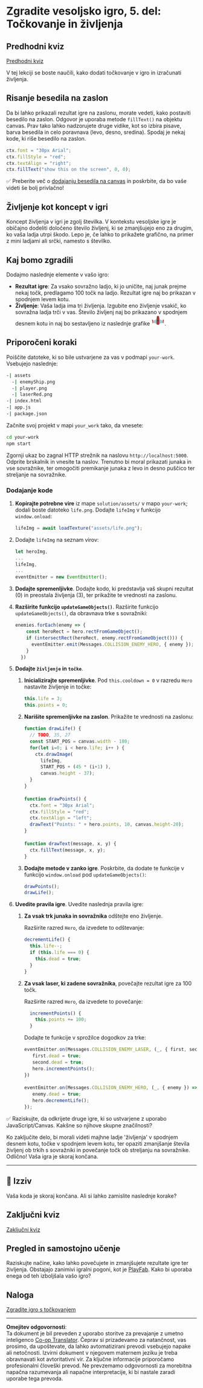 <!--
CO_OP_TRANSLATOR_METADATA:
{
  "original_hash": "adda95e02afa3fbee67b6e385b1109e1",
  "translation_date": "2025-08-29T12:50:24+00:00",
  "source_file": "6-space-game/5-keeping-score/README.md",
  "language_code": "sl"
}
-->
# Zgradite vesoljsko igro, 5. del: Točkovanje in življenja

## Predhodni kviz

[Predhodni kviz](https://ff-quizzes.netlify.app/web/quiz/37)

V tej lekciji se boste naučili, kako dodati točkovanje v igro in izračunati življenja.

## Risanje besedila na zaslon

Da bi lahko prikazali rezultat igre na zaslonu, morate vedeti, kako postaviti besedilo na zaslon. Odgovor je uporaba metode `fillText()` na objektu canvas. Prav tako lahko nadzorujete druge vidike, kot so izbira pisave, barva besedila in celo poravnava (levo, desno, sredina). Spodaj je nekaj kode, ki riše besedilo na zaslon.

```javascript
ctx.font = "30px Arial";
ctx.fillStyle = "red";
ctx.textAlign = "right";
ctx.fillText("show this on the screen", 0, 0);
```

✅ Preberite več o [dodajanju besedila na canvas](https://developer.mozilla.org/docs/Web/API/Canvas_API/Tutorial/Drawing_text) in poskrbite, da bo vaše videti še bolj privlačno!

## Življenje kot koncept v igri

Koncept življenja v igri je zgolj številka. V kontekstu vesoljske igre je običajno dodeliti določeno število življenj, ki se zmanjšujejo eno za drugim, ko vaša ladja utrpi škodo. Lepo je, če lahko to prikažete grafično, na primer z mini ladjami ali srčki, namesto s številko.

## Kaj bomo zgradili

Dodajmo naslednje elemente v vašo igro:

- **Rezultat igre**: Za vsako sovražno ladjo, ki jo uničite, naj junak prejme nekaj točk, predlagamo 100 točk na ladjo. Rezultat igre naj bo prikazan v spodnjem levem kotu.
- **Življenje**: Vaša ladja ima tri življenja. Izgubite eno življenje vsakič, ko sovražna ladja trči v vas. Število življenj naj bo prikazano v spodnjem desnem kotu in naj bo sestavljeno iz naslednje grafike ![slika življenja](../../../../translated_images/life.6fb9f50d53ee0413cd91aa411f7c296e10a1a6de5c4a4197c718b49bf7d63ebf.sl.png).

## Priporočeni koraki

Poiščite datoteke, ki so bile ustvarjene za vas v podmapi `your-work`. Vsebujejo naslednje:

```bash
-| assets
  -| enemyShip.png
  -| player.png
  -| laserRed.png
-| index.html
-| app.js
-| package.json
```

Začnite svoj projekt v mapi `your_work` tako, da vnesete:

```bash
cd your-work
npm start
```

Zgornji ukaz bo zagnal HTTP strežnik na naslovu `http://localhost:5000`. Odprite brskalnik in vnesite ta naslov. Trenutno bi moral prikazati junaka in vse sovražnike, ter omogočiti premikanje junaka z levo in desno puščico ter streljanje na sovražnike.

### Dodajanje kode

1. **Kopirajte potrebne vire** iz mape `solution/assets/` v mapo `your-work`; dodali boste datoteko `life.png`. Dodajte `lifeImg` v funkcijo `window.onload`: 

    ```javascript
    lifeImg = await loadTexture("assets/life.png");
    ```

1. Dodajte `lifeImg` na seznam virov:

    ```javascript
    let heroImg,
    ...
    lifeImg,
    ...
    eventEmitter = new EventEmitter();
    ```
  
2. **Dodajte spremenljivke**. Dodajte kodo, ki predstavlja vaš skupni rezultat (0) in preostala življenja (3), ter prikažite te vrednosti na zaslonu.

3. **Razširite funkcijo `updateGameObjects()`**. Razširite funkcijo `updateGameObjects()`, da obravnava trke s sovražniki:

    ```javascript
    enemies.forEach(enemy => {
        const heroRect = hero.rectFromGameObject();
        if (intersectRect(heroRect, enemy.rectFromGameObject())) {
          eventEmitter.emit(Messages.COLLISION_ENEMY_HERO, { enemy });
        }
      })
    ```

4. **Dodajte `življenje` in `točke`**. 
   1. **Inicializirajte spremenljivke**. Pod `this.cooldown = 0` v razredu `Hero` nastavite življenje in točke:

        ```javascript
        this.life = 3;
        this.points = 0;
        ```

   1. **Narišite spremenljivke na zaslon**. Prikažite te vrednosti na zaslonu:

        ```javascript
        function drawLife() {
          // TODO, 35, 27
          const START_POS = canvas.width - 180;
          for(let i=0; i < hero.life; i++ ) {
            ctx.drawImage(
              lifeImg, 
              START_POS + (45 * (i+1) ), 
              canvas.height - 37);
          }
        }
        
        function drawPoints() {
          ctx.font = "30px Arial";
          ctx.fillStyle = "red";
          ctx.textAlign = "left";
          drawText("Points: " + hero.points, 10, canvas.height-20);
        }
        
        function drawText(message, x, y) {
          ctx.fillText(message, x, y);
        }

        ```

   1. **Dodajte metode v zanko igre**. Poskrbite, da dodate te funkcije v funkcijo `window.onload` pod `updateGameObjects()`:

        ```javascript
        drawPoints();
        drawLife();
        ```

1. **Uvedite pravila igre**. Uvedite naslednja pravila igre:

   1. **Za vsak trk junaka in sovražnika** odštejte eno življenje.
   
      Razširite razred `Hero`, da izvedete to odštevanje:

        ```javascript
        decrementLife() {
          this.life--;
          if (this.life === 0) {
            this.dead = true;
          }
        }
        ```

   2. **Za vsak laser, ki zadene sovražnika**, povečajte rezultat igre za 100 točk.

      Razširite razred `Hero`, da izvedete to povečanje:
    
        ```javascript
          incrementPoints() {
            this.points += 100;
          }
        ```

        Dodajte te funkcije v sprožilce dogodkov za trke:

        ```javascript
        eventEmitter.on(Messages.COLLISION_ENEMY_LASER, (_, { first, second }) => {
           first.dead = true;
           second.dead = true;
           hero.incrementPoints();
        })

        eventEmitter.on(Messages.COLLISION_ENEMY_HERO, (_, { enemy }) => {
           enemy.dead = true;
           hero.decrementLife();
        });
        ```

✅ Raziskujte, da odkrijete druge igre, ki so ustvarjene z uporabo JavaScript/Canvas. Kakšne so njihove skupne značilnosti?

Ko zaključite delo, bi morali videti majhne ladje 'življenja' v spodnjem desnem kotu, točke v spodnjem levem kotu, ter opaziti zmanjšanje števila življenj ob trkih s sovražniki in povečanje točk ob streljanju na sovražnike. Odlično! Vaša igra je skoraj končana.

---

## 🚀 Izziv

Vaša koda je skoraj končana. Ali si lahko zamislite naslednje korake?

## Zaključni kviz

[Zaključni kviz](https://ff-quizzes.netlify.app/web/quiz/38)

## Pregled in samostojno učenje

Raziskujte načine, kako lahko povečujete in zmanjšujete rezultate igre ter življenja. Obstajajo zanimivi igralni pogoni, kot je [PlayFab](https://playfab.com). Kako bi uporaba enega od teh izboljšala vašo igro?

## Naloga

[Zgradite igro s točkovanjem](assignment.md)

---

**Omejitev odgovornosti**:  
Ta dokument je bil preveden z uporabo storitve za prevajanje z umetno inteligenco [Co-op Translator](https://github.com/Azure/co-op-translator). Čeprav si prizadevamo za natančnost, vas prosimo, da upoštevate, da lahko avtomatizirani prevodi vsebujejo napake ali netočnosti. Izvirni dokument v njegovem maternem jeziku je treba obravnavati kot avtoritativni vir. Za ključne informacije priporočamo profesionalni človeški prevod. Ne prevzemamo odgovornosti za morebitna napačna razumevanja ali napačne interpretacije, ki bi nastale zaradi uporabe tega prevoda.